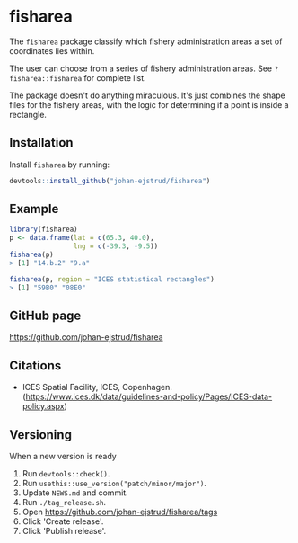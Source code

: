 # fisharea

<!-- badges: start -->
<!-- badges: end -->

The `fisharea` package classify which fishery administration areas a set of  coordinates lies within.

The user can choose from a series of fishery administration areas. See `?fisharea::fisharea` for complete list.

The package doesn't do anything miraculous. It's just combines the shape files for the fishery areas, with the logic for determining if a point is inside a rectangle.


## Installation

Install `fisharea` by running:

``` r
devtools::install_github("johan-ejstrud/fisharea")
```

## Example
``` r
library(fisharea)
p <- data.frame(lat = c(65.3, 40.0), 
                lng = c(-39.3, -9.5))
fisharea(p)
> [1] "14.b.2" "9.a"

fisharea(p, region = "ICES statistical rectangles")
> [1] "59B0" "08E0"
```

## GitHub page

https://github.com/johan-ejstrud/fisharea

## Citations

- ICES Spatial Facility, ICES, Copenhagen. (https://www.ices.dk/data/guidelines-and-policy/Pages/ICES-data-policy.aspx)

## Versioning

When a new version is ready
1. Run `devtools::check()`.
1. Run `usethis::use_version("patch/minor/major")`.
1. Update `NEWS.md` and commit.
1. Run `./tag_release.sh`.
1. Open https://github.com/johan-ejstrud/fisharea/tags
1. Click 'Create release'.
1. Click 'Publish release'.
